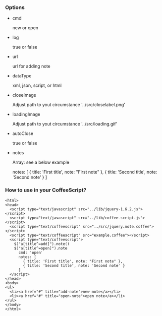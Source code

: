 ### Options

- cmd

  new or open

- log

  true or false

- url

  url for adding note

- dataType

  xml, json, script, or html

- closeImage

  Adjust path to yout circumstance '../src/closelabel.png'

- loadingImage

  Adjust path to yout circumstance '../src/loading.gif'

- autoClose

  true or false

- notes

  Array: see a below example

    notes: [
        { title: 'First title', note: "First note" },
        { title: 'Second title', note: 'Second note' }
    ]

### How to use in your CoffeeScript?

    <html>
    <head>
      <script type="text/javascript" src="../lib/jquery-1.6.2.js"></script>
      <script type="text/javascript" src="../lib/coffee-script.js"></script>
      <script type="text/coffeescript" src="../src/jquery.note.coffee"></script>
      <script type="text/coffeescript" src="example.coffee"></script>
      <script type="text/coffeescript">
        $("a[title^=add]").note()
        $("a[title^=open]").note
          cmd: 'open'
          notes: [
            { title: 'First title', note: "First note" },
            { title: 'Second title', note: 'Second note' }
          ]
      </script>
    </head>
    <body>
    <ul>
      <li><a href="#" title="add-note">new note</a></li>
      <li><a href="#" title="open-note">open note</a></li>
    </ul>
    </body>
    </html>

